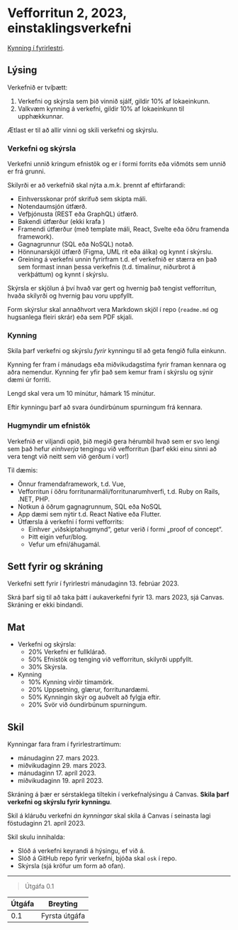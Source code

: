 # Vefforritun 2, 2023, einstaklingsverkefni

[Kynning í fyrirlestri](https://youtu.be/Ojdkr6W5n6M).

## Lýsing

Verkefnið er tvíþætt:

1. Verkefni og skýrsla sem þið vinnið sjálf, gildir 10% af lokaeinkunn.
2. Valkvæm kynning á verkefni, gildir 10% af lokaeinkunn til upphækkunnar.

Ætlast er til að allir vinni og skili verkefni og skýrslu.

### Verkefni og skýrsla

Verkefni unnið kringum efnistök og er í formi forrits eða viðmóts sem unnið er frá grunni.

Skilyrði er að verkefnið skal nýta a.m.k. þrennt af eftirfarandi:

- Einhversskonar próf skrifuð sem skipta máli.
- Notendaumsjón útfærð.
- Vefþjónusta (REST eða GraphQL) útfærð.
- Bakendi útfærður (ekki krafa )
- Framendi útfærður (með template máli, React, Svelte eða öðru framenda framework).
- Gagnagrunnur (SQL eða NoSQL) notað.
- Hönnunarskjöl útfærð (Figma, UML rit eða álíka) og kynnt í skýrslu.
- Greining á verkefni unnin fyrirfram t.d. ef verkefnið er stærra en það sem formast innan þessa verkefnis (t.d. tímalínur, niðurbrot á verkþáttum) og kynnt í skýrslu.

Skýrsla er skjölun á því hvað var gert og hvernig það tengist vefforritun, hvaða skilyrði og hvernig þau voru uppfyllt.

Form skýrslur skal annaðhvort vera Markdown skjöl í repo (`readme.md` og hugsanlega fleiri skrár) eða sem PDF skjali.

### Kynning

Skila þarf verkefni og skýrslu _fyrir_ kynningu til að geta fengið fulla einkunn.

Kynning fer fram í mánudags eða miðvikudagstíma fyrir framan kennara og aðra nemendur. Kynning fer yfir það sem kemur fram í skýrslu og sýnir dæmi úr forriti.

Lengd skal vera um 10 mínútur, hámark 15 mínútur.

Eftir kynningu þarf að svara óundirbúnum spurningum frá kennara.

### Hugmyndir um efnistök

Verkefnið er viljandi opið, þið megið gera hérumbil hvað sem er svo lengi sem það hefur _einhverja_ tengingu við vefforritun (þarf ekki einu sinni að vera tengt við neitt sem við gerðum í vor!)

Til dæmis:

- Önnur framendaframework, t.d. Vue,
- Vefforritun í öðru forritunarmáli/forritunarumhverfi, t.d. Ruby on Rails, .NET, PHP.
- Notkun á öðrum gagnagrunnum, SQL eða NoSQL
- App dæmi sem nýtir t.d. React Native eða Flutter.
- Útfærsla á verkefni í formi vefforrits:
  - Einhver „viðskiptahugmynd“, getur verið í formi „proof of concept“.
  - Þitt eigin vefur/blog.
  - Vefur um efni/áhugamál.

## Sett fyrir og skráning

Verkefni sett fyrir í fyrirlestri mánudaginn 13. febrúar 2023.

Skrá þarf sig til að taka þátt í aukaverkefni fyrir 13. mars 2023, sjá Canvas. Skráning er ekki bindandi.

## Mat

- Verkefni og skýrsla:
  - 20% Verkefni er fullklárað.
  - 50% Efnistök og tenging við vefforritun, skilyrði uppfyllt.
  - 30% Skýrsla.
- Kynning
  - 10% Kynning virðir tímamörk.
  - 20% Uppsetning, glærur, forritunardæmi.
  - 50% Kynningin skýr og auðvelt að fylgja eftir.
  - 20% Svör við óundirbúnum spurningum.

## Skil

Kynningar fara fram í fyrirlestrartímum:

- mánudaginn 27. mars 2023.
- miðvikudaginn 29. mars 2023.
- mánudaginn 17. apríl 2023.
- miðvikudaginn 19. apríl 2023.

Skráning á þær er sérstaklega tiltekin í verkefnalýsingu á Canvas. **Skila þarf verkefni og skýrslu fyrir kynningu**.

Skil á kláruðu verkefni _án kynningar_ skal skila á Canvas í seinasta lagi föstudaginn 21. apríl 2023.

Skil skulu innihalda:

- Slóð á verkefni keyrandi á hýsingu, ef við á.
- Slóð á GitHub repo fyrir verkefni, bjóða skal `osk` í repo.
- Skýrsla (sjá kröfur um form að ofan).

---

> Útgáfa 0.1

| Útgáfa | Breyting      |
| ------ | ------------- |
| 0.1    | Fyrsta útgáfa |
